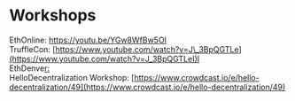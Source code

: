 # Workshops

EthOnline: https://youtu.be/YGw8WfBw5OI   
TruffleCon: [https://www.youtube.com/watch?v=J\_3BpQGTLe](https://www.youtube.com/watch?v=J_3BpQGTLeI)I   
EthDenve[r:](https://www.youtube.com/watch?v=QG94GpCE0p0)   
HelloDecentralization Workshop: [https://www.crowdcast.io/e/hello-decentralization/49](https://www.crowdcast.io/e/hello-decentralization/49)


